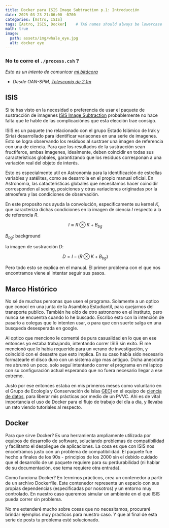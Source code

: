 ```yaml
---
title: Docker para ISIS Image Subtraction p.1: Introducción
date: 2025-03-23 21:06:00 -0700
categories: [Astro, ISIS]
tags: [Astro, ISIS, Docker]    # TAG names should always be lowercase
math: true
image:
  path: assets/img/whale_eye.jpg
  alt: docker eye
---
```


### No te corre el `./process.csh` ?

*Esto es un intento de comunicar [mi bitácora](https://veiled-foxtail-58f.notion.site/ISIS-docker-10747b4dc47e809c835ff61c5a42b4bf)*

* _Desde OAN-SPM, [Telescopio de 2.1m](https://www.astrossp.unam.mx/es/usuarios/telescopios/tel2m)_

## ISIS 

Si te has visto en la necesidad o preferencia de usar el paquete de sustracción de imagenes [ISIS Image Subtraction](https://www.iap.fr/useriap/alard/package.html) probablemente no hace falta que te hable de las complicaciónes que esta elección trae consigo. 


ISIS es un paquete (no relacionado con el grupo Estado Islámico de Irak y Siria) desarrollado para identificar variacones en una serie de imagenes. Esto se logra observando los residuos al sustraer una imagen de referencia con una de ciencia. Para que los resultados de la sustracción sean fructiferos, ambas imagenes, idealmente, deben coincidir en todas sus caracteristicas globales, garantizando que los residuos corresponan a una variación real del objeto de interés. 


Esto es especialmente util en Astronomía para la identificación de estrellas variables y satélites, como se desarrolla en el propio manual oficial. En Astronomía, las catacteristicas globales que necesitamos hacer coincidir corresponden al seeing, posiciones y otras variaciones originadas por la atmosfera y las condiciones de observación.

En este proposito nos ayuda la convolución, especificamente su kernel $K$, que caracteriza dichas condiciones en la imagen de ciencia $I$ respecto a la de referencia $R$.

$$
  I \approx R \otimes K + B_{bg}
$$

$B_{bg}$: background

la imagen de sustracción $D$: 

$$
  D = I - ( R \otimes K + B_{bg})
$$

Pero todo esto se explica en el manual. El primer problema con el que nos encontramos viene al intentar seguir sus pasos.

## Marco Histórico  

No sé de muchas personas que usen el programa. Solamente a un optico que conocí en una junta de la Asamblea Estudiantil, para quejarnos del transporte publico. También he oído de otro astronomo en el instituto, pero nunca se encuentra cuando lo he buscado. Escribo esto con la intención de pasarlo a colegas que lo intenten usar, o para que con suerte salga en una busqueda desesperada en google. 

Al optico que menciono le comenté de pura casualidad en lo que en ese entonces yo estaba trabajando, intentando correr ISIS sin exito. Él me mencionó que lo había requerido para un verano de investigación, y coincidió con el desastre que esto implica. En su caso había sido necesario formatearle el disco duro con un sistema algo mas antiguo. Dicha anecdota me abrumó un poco, solo seguí intentando correr el programa en mi laptop con su configuración actual esperando que no fuera necesario llegar a ese extremo. 

Justo por ese entonces estaba en mis primeros meses como voluntario en el Grupo de Ecología y Conservación de Islas [GECI](https://islas.org.mx/#gsc.tab=0) en el equipo de [ciencia de datos](https://islas.dev/blog/), para liberar mis prácticas por medio de un PVVC. Ahi es de vital importancia el uso de Docker para el flujo de trabajo del día a día, y llevaba un rato viendo tutoriales al respecto. 

## Docker

Para que sirve Docker? Es una herramienta ampliamente utilizada por equipos de desarrollo de software, soluciando problemas de compatibilidad y facilitanto el despliegue de aplicaciones. 
La cosa es que con ISIS nos encontramos justo con un problema de compatibilidad. El paquete fue hecho a finales de los 90s - principios de los 2000 sin el debido cuidado que el desarrollo de un paquete requiere para su perdurabilidad (ni hablar de su documentación, ese tema requiere otra entrada). 

Como funciona Docker? En terminos prácticos, crea un contenedor a partir de un archivo Dockerfile. Este contenedor representa un espacio con sus propias dependencias (especificadas por nosotros) y un entorno muy controlado. En nuestro caso queremos simular un ambiente en el que ISIS pueda correr sin problema. 

No me extenderé mucho sobre cosas que no necesitamos, procuraré brindar ejemplos muy practicos para nuestro caso. Y que al final de esta serie de posts tu problema esté solucionado. 

<br>
<br>
